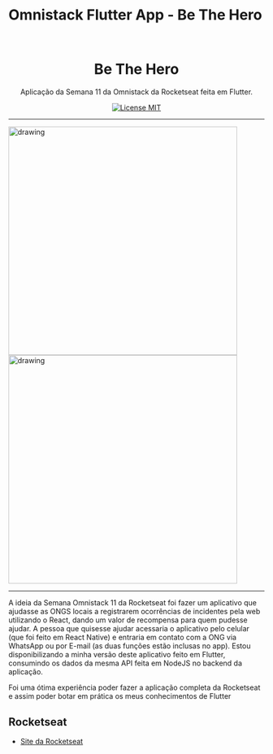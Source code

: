 # Omnistack Flutter App - Be The Hero
<h1 align="center">
   <br>
   Be The Hero
   <br>
</h1>
<p align="center">Aplicação da Semana 11 da Omnistack da Rocketseat feita em Flutter.</p>
<p align="center">
  <a href="https://opensource.org/licenses/MIT" rel="nofollow">
    <img src="https://camo.githubusercontent.com/311762166ef25238116d3cadd22fcb6091edab98/68747470733a2f2f696d672e736869656c64732e696f2f62616467652f4c6963656e73652d4d49542d626c75652e737667" alt="License MIT" data-canonical-src="https://img.shields.io/badge/License-MIT-blue.svg" style="max-width:100%;">
  </a>
</p>
<hr>
</hr>

<div>
   <a target="_blank" rel="noopener noreferrer" href=""><img width="225" style="max-width:100%;"></a>
<a target="_blank" rel="noopener noreferrer" href="https://i.imgur.com/yDeMFyI.png"><img align="center" src="https://i.imgur.com/yDeMFyI.png" alt="drawing" height="450" data-canonical-src="https://i.imgur.com/yDeMFyI.png" style="max-width:100%;"></a>
<a target="_blank" rel="noopener noreferrer" href="https://i.imgur.com/fGvG0Bm.png"><img align="center" src="https://i.imgur.com/fGvG0Bm.png" alt="drawing" height="450" data-canonical-src="https://i.imgur.com/fGvG0Bm.png" style="max-width:100%;"></a>
</div>

<hr>
</hr>
<p>A ideia da Semana Omnistack 11 da Rocketseat foi fazer um aplicativo que ajudasse as ONGS locais a registrarem ocorrências de incidentes pela web utilizando o React, dando um valor de recompensa para quem pudesse ajudar. A pessoa que quisesse ajudar acessaria o aplicativo pelo celular (que foi feito em React Native) e entraria em contato com a ONG via WhatsApp ou por E-mail (as duas funções estão inclusas no app). Estou disponibilizando a minha versão deste aplicativo feito em Flutter, consumindo os dados da mesma API feita em NodeJS no backend da aplicação.</p>
<p>Foi uma ótima experiência poder fazer a aplicação completa da Rocketseat e assim poder botar em prática os meus conhecimentos de Flutter</p>

<h2>Rocketseat</h2>
<ul>
<li><a href="https://rocketseat.com.br/" rel="nofollow">Site da Rocketseat</a></li>
</ul>
